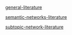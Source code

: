 [general-literature](general-literature.md)

[semantic-networks-literature](semantic-networks-literature.md)

[subtopic-network-literature](subtopic-network-literature.md)